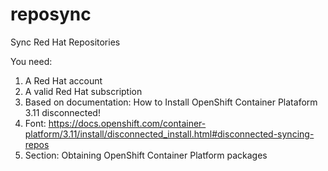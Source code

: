 # reposync
Sync Red Hat Repositories

You need:
1. A Red Hat account
2. A valid Red Hat subscription
3. Based on documentation: How to Install OpenShift Container Plataform 3.11 disconnected!
4. Font: https://docs.openshift.com/container-platform/3.11/install/disconnected_install.html#disconnected-syncing-repos
5. Section: Obtaining OpenShift Container Platform packages
